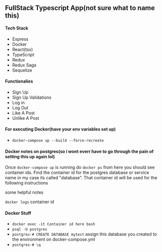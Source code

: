 ## FullStack Typescript App(not sure what to name this)

#### Tech Stack

- Express
- Docker
- React(tsx)
- TypeScript
- Redux
- Redux Saga
- Sequelize

#### Functionalies

- Sign Up
- Sign Up Validations
- Log in
- Log Out
- Like A Post
- Unlike A Post

#### For executing Docker(have your env variables set up)

- `docker-compose up --build --force-recreate`

#### Docker notes on postgres(so i wont everr have to go through the pain of setting this up again lol)

Once `docker-compose up` is running do
`docker ps` from here you should see container ids.
Find the container id for the postgres database or service name in my case its called "database". That container id will be used for the following instructions

some helpful notes

`docker logs` container id

#### Docker Stuff

- `docker exec -it Container id here bash`
- `psql -U postgres`
- `postgres-# CREATE DATABASE mytest` assign this database you created to the environment on docker-compose.yml
- `postgres-# \q`
